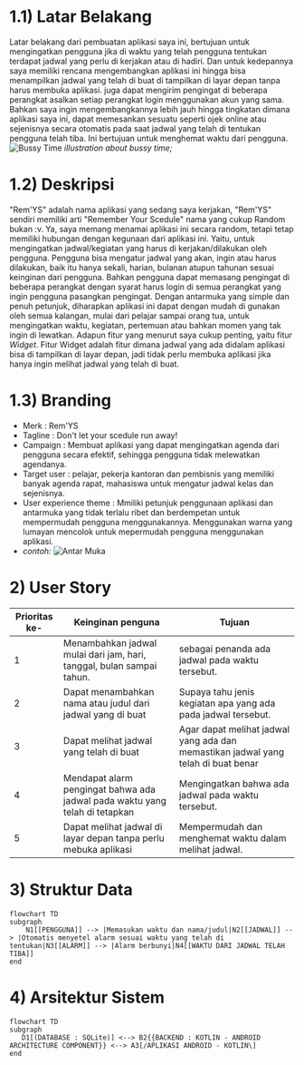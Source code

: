 # 1.1) Latar Belakang 
Latar belakang dari pembuatan aplikasi saya ini, bertujuan untuk mengingatkan pengguna jika di waktu yang telah pengguna tentukan terdapat jadwal yang perlu di kerjakan atau di hadiri. Dan untuk kedepannya saya memiliki rencana mengembangkan aplikasi ini hingga bisa menampilkan jadwal yang telah di buat di tampilkan di layar depan tanpa harus membuka aplikasi. juga dapat mengirim pengingat di beberapa perangkat asalkan setiap perangkat login menggunakan akun yang sama. Bahkan saya ingin mengembangkannya lebih jauh hingga tingkatan dimana aplikasi saya ini, dapat memesankan sesuatu seperti ojek online atau sejenisnya secara otomatis pada saat jadwal yang telah di tentukan pengguna telah tiba. Ini bertujuan untuk menghemat waktu dari pengguna.
![Bussy Time](https://static8.depositphotos.com/1010782/858/v/950/depositphotos_8584899-stock-illustration-running-out-of-time-busy.jpg)
_illustration about bussy time;_

# 1.2) Deskripsi 
"Rem'YS" adalah nama aplikasi yang sedang saya kerjakan, "Rem'YS" sendiri memiliki arti "Remember Your Scedule" nama yang cukup Random bukan :v. Ya, saya memang menamai aplikasi ini secara random, tetapi tetap memiliki hubungan dengan kegunaan dari aplikasi ini. Yaitu, untuk mengingatkan jadwal/kegiatan yang harus di kerjakan/dilakukan oleh pengguna. Pengguna bisa mengatur jadwal yang akan, ingin atau harus dilakukan, baik itu hanya sekali, harian, bulanan atupun tahunan sesuai keinginan dari pengguna. Bahkan pengguna dapat memasang pengingat di beberapa perangkat dengan syarat harus login di semua perangkat yang ingin pengguna pasangkan pengingat. Dengan antarmuka yang simple dan penuh petunjuk, diharapkan aplikasi ini dapat dengan mudah di gunakan oleh semua kalangan, mulai dari pelajar sampai orang tua, untuk mengingatkan waktu, kegiatan, pertemuan atau bahkan momen yang tak ingin di lewatkan. Adapun fitur yang menurut saya cukup penting, yaitu fitur _Widget_. Fitur Widget adalah fitur dimana jadwal yang ada didalam aplikasi bisa di tampilkan di layar depan, jadi tidak perlu membuka aplikasi jika hanya ingin melihat jadwal yang telah di buat. 

# 1.3) Branding 
- Merk : Rem'YS
- Tagline : Don't let your scedule run away!
- Campaign : Membuat aplikasi yang dapat mengingatkan agenda dari pengguna secara efektif, sehingga pengguna tidak melewatkan agendanya.
- Target user : pelajar, pekerja kantoran dan pembisnis yang memiliki banyak agenda rapat, mahasiswa untuk mengatur jadwal kelas dan sejenisnya.
- User experience theme : Mmiliki petunjuk penggunaan aplikasi dan antarmuka yang tidak terlalu ribet dan berdempetan untuk mempermudah pengguna menggunakannya. Menggunakan warna yang lumayan mencolok untuk mepermudah pengguna menggunakan aplikasi.
- _contoh:_ 
![Antar Muka](https://p.apk4fun.com/55/05/62/com.icemediacreative.timetable-0.webp)

# 2) User Story

Prioritas ke- | Keinginan penguna | Tujuan
---|---|---
1 | Menambahkan jadwal mulai dari jam, hari, tanggal, bulan sampai tahun.| sebagai penanda ada jadwal pada waktu tersebut.
2 | Dapat menambahkan nama atau judul dari jadwal yang di buat | Supaya tahu jenis kegiatan apa yang ada pada jadwal tersebut.
3 | Dapat melihat jadwal yang telah di buat | Agar dapat melihat jadwal yang ada dan memastikan jadwal yang telah di buat benar
4 | Mendapat alarm pengingat bahwa ada jadwal pada waktu yang telah di tetapkan | Mengingatkan bahwa ada jadwal pada waktu tersebut.
5 | Dapat melihat jadwal di layar depan tanpa perlu mebuka aplikasi | Mempermudah dan menghemat waktu dalam melihat jadwal.

# 3) Struktur Data

```mermaid
flowchart TD
subgraph
    N1[[PENGGUNA]] --> |Memasukan waktu dan nama/judul|N2[[JADWAL]] --> |Otomatis menyetel alarm sesuai waktu yang telah di tentukan|N3[[ALARM]] --> |Alarm berbunyi|N4[[WAKTU DARI JADWAL TELAH TIBA]]
end
```
# 4) Arsitektur Sistem
 
 ```mermaid
flowchart TD
subgraph
    D1[(DATABASE : SQLite)] <--> B2{{BACKEND : KOTLIN - ANDROID ARCHITECTURE COMPONENT}} <--> A3[/APLIKASI ANDROID - KOTLIN\]
end
```



